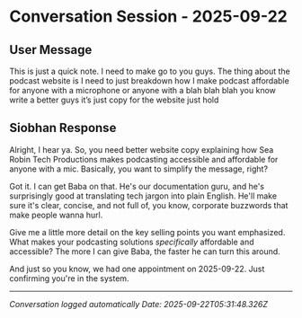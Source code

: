 # Conversation Session - 2025-09-22

## User Message
This is just a quick note. I need to make go to you guys. The thing about the podcast website is I need to just breakdown how I make podcast affordable for anyone with a microphone or anyone with a blah blah blah you know write a better guys it’s just copy for the website just hold

## Siobhan Response
Alright, I hear ya. So, you need better website copy explaining how Sea Robin Tech Productions makes podcasting accessible and affordable for anyone with a mic. Basically, you want to simplify the message, right?

Got it. I can get Baba on that. He's our documentation guru, and he's surprisingly good at translating tech jargon into plain English. He'll make sure it's clear, concise, and not full of, you know, corporate buzzwords that make people wanna hurl.

Give me a little more detail on the key selling points you want emphasized. What makes your podcasting solutions *specifically* affordable and accessible? The more I can give Baba, the faster he can turn this around.

And just so you know, we had one appointment on 2025-09-22. Just confirming you're in the system.


---
*Conversation logged automatically*
*Date: 2025-09-22T05:31:48.326Z*
